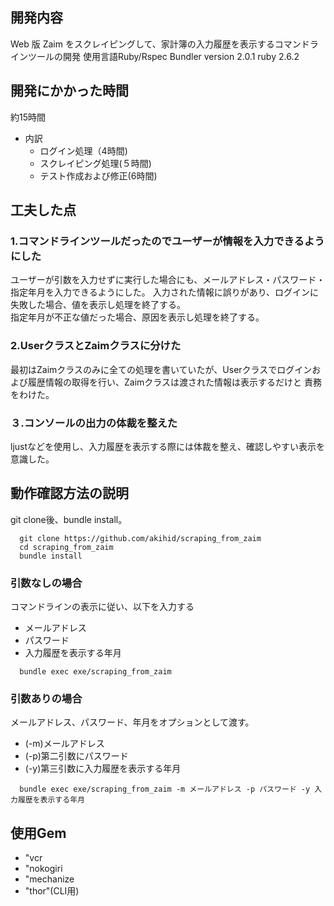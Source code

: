 ## 開発内容

Web 版 Zaim をスクレイピングして、家計簿の入力履歴を表示するコマンドラインツールの開発
使用言語Ruby/Rspec
Bundler version 2.0.1
ruby 2.6.2


## 開発にかかった時間

約15時間
- 内訳
  - ログイン処理（4時間)
  - スクレイピング処理(５時間)
  - テスト作成および修正(6時間)


## 工夫した点

### 1.コマンドラインツールだったのでユーザーが情報を入力できるようにした

ユーザーが引数を入力せずに実行した場合にも、メールアドレス・パスワード・指定年月を入力できるようにした。
入力された情報に誤りがあり、ログインに失敗した場合、値を表示し処理を終了する。  
指定年月が不正な値だった場合、原因を表示し処理を終了する。  

### 2.UserクラスとZaimクラスに分けた

最初はZaimクラスのみに全ての処理を書いていたが、Userクラスでログインおよび履歴情報の取得を行い、Zaimクラスは渡された情報は表示するだけと
責務をわけた。

### ３.コンソールの出力の体裁を整えた

ljustなどを使用し、入力履歴を表示する際には体裁を整え、確認しやすい表示を意識した。


## 動作確認方法の説明
git clone後、bundle install。
```
  git clone https://github.com/akihid/scraping_from_zaim
  cd scraping_from_zaim
  bundle install
```

### 引数なしの場合
コマンドラインの表示に従い、以下を入力する

- メールアドレス
- パスワード
- 入力履歴を表示する年月

```
  bundle exec exe/scraping_from_zaim
```

### 引数ありの場合
メールアドレス、パスワード、年月をオプションとして渡す。

- (-m)メールアドレス
- (-p)第二引数にパスワード
- (-y)第三引数に入力履歴を表示する年月

```
  bundle exec exe/scraping_from_zaim -m メールアドレス -p パスワード -y 入力履歴を表示する年月
```


## 使用Gem
- "vcr
- "nokogiri
- "mechanize
- "thor"(CLI用)